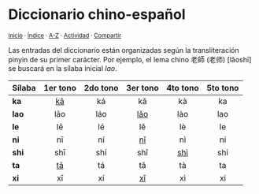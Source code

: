 # Diccionario chino-español
<sup>[Inicio](../index.md) · [Índice](../indices/diccionarios.md) · [A-Z](../indices/alfabetico.md) · [Actividad](../indices/actividad.md) · [Compartir](https://x.com/intent/tweet?text=Diccionario%20chino-espa%C3%B1ol%2C%20con%20entradas%20organizadas%20seg%C3%BAn%20la%20transliteraci%C3%B3n%20pinyin%20de%20su%20primer%20car%C3%A1cter.%0A%E2%86%92%20https%3A%2F%2Fjucardus.github.io%2Findices%2Fchino-espanol.html%0A%0A%23dccnrs_jucardus%0A%40jucardus)</sup>

Las entradas del diccionario están organizadas según la transliteración pinyin de su primer carácter. Por ejemplo, el lema chino 老師 (老师) [lǎoshī] se buscará en la sílaba inicial _lao_.

| Sílaba | 1er tono | 2do tono | 3er tono | 4to tono | 5to tono |
| :----- | :------: | :------: | :------: | :------: | :------: |
| **ka** | [kā](../indices/chino-espanol-ka1.md) | ká | kǎ | kà | ka |
| **lao** | lāo | láo | [lǎo](../indices/chino-espanol-lao3.md) | lào | lao |
| **le** | lē | lé | lě | lè | le |
| **ni** | nī | ní | [nǐ](../indices/chino-espanol-ni3.md) | nì | ni |
| **shi** | shī | shí | shǐ | [shì](../indices/chino-espanol-shi4.md) | shi |
| **ta** | [tā](../indices/chino-espanol-ta1.md) | tá | tǎ | tà | ta |
| **xi** | xī | xí | [xǐ](../indices/chino-espanol-xi3.md) | xì | xi |
